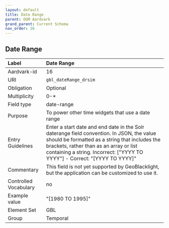 ```yaml
---
layout: default
title: Date Range
parent: OGM Aardvark
grand_parent: Current Schema
nav_order: 16
---
```


## Date Range

| Label                 | Date Range                                                                                         |
|:----------------------|:---------------------------------------------------------------------------------------------------|
| Aardvark-id           | 16                                                                                                 |
| URI                   | `gbl_dateRange_drsim`                                                                              |
| Obligation            | Optional                                                                                           |
| Multiplicity          | 0-*                                                                                                |
| Field type            | date-range                                                                                         |
| Purpose               | To power other time widgets that use a date range                                                  |
| Entry Guidelines      | Enter a start date and end date in the Solr daterange field convention. In JSON, the value should be formatted as a string that includes the brackets, rather than as an array or list containing a string. Incorrect: ["YYYY TO YYYY"] - Correct: "[YYYY TO YYYY]" |
| Commentary            | This field is not yet supported by GeoBlacklight, but the application can be customized to use it. |
| Controlled Vocabulary | no                                                                                                 |
| Example value         | "[1980 TO 1995]"                                                                                     |
| Element Set           | GBL                                                                                                |
| Group                 | Temporal                                                                                           |
